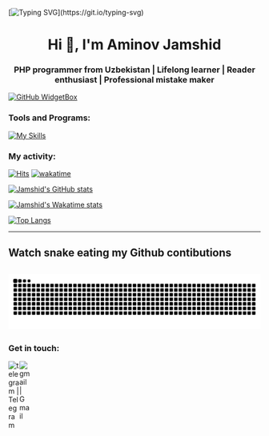 [![Typing SVG](https://readme-typing-svg.demolab.com?font=Fira+Code&pause=1000&random=false&width=435&lines=Hi+👋+,+I'm+Aminov+Jamshid;PHP+Forewer;Who+wants+to+change+the+world;With+making+fantastic+apps!)](https://git.io/typing-svg)


<h1 align="center">Hi 👋, I'm Aminov Jamshid</h1>
<h3 align="center">PHP programmer from Uzbekistan | Lifelong learner | Reader enthusiast | Professional mistake maker</h3>


[![GitHub WidgetBox](https://github-widgetbox.vercel.app/api/profile?username=AminovJamshid&data=followers,repositories,stars,commits&theme=dark)](https://github.com/AminovJamshid)


### Tools and Programs:
[![My Skills](https://skillicons.dev/icons?i=php,python,c,mysql,linux,bash,git,github,html,css,bootstrap,vscode,postman)](https://github.com/Aminovjamshid)


### My activity:
[![Hits](https://hits.sh/github.com/AminovJamshid.svg)](https://hits.sh/github.com/AminovJamshid/)
[![wakatime](https://wakatime.com/badge/user/f3fa33e4-63f2-46e4-882c-d9d7cf9c6d56.svg)](https://wakatime.com/@f3fa33e4-63f2-46e4-882c-d9d7cf9c6d56)

[![Jamshid's GitHub stats](https://github-readme-stats.vercel.app/api?username=AminovJamshid&count_private=true&show_icons=true&theme=react)](#)

[![Jamshid's Wakatime stats](https://github-readme-stats.vercel.app/api/wakatime?username=Werther&layout=compact&theme=react)](https://wakatime.com/@Werther)

[![Top Langs](https://github-readme-stats.vercel.app/api/top-langs/?username=AminovJamshid&layout=compact&theme=react&langs_count=7)](#)


---
## Watch snake eating my Github contibutions
![snake gif](https://github.com/AminovJamshid/AminovJamshid/blob/output/github-contribution-grid-snake-dark.svg)
---

### Get in touch:

[<img align="left" alt="telegram | Telegram" width="22px" src="https://cdn.jsdelivr.net/npm/simple-icons@3.13.0/icons/telegram.svg" />](https://t.me/Jamshid_NT)
[<img align="left" alt="gmail | Gmail" width="22px" src="https://cdn.jsdelivr.net/npm/simple-icons@3.13.0/icons/gmail.svg" />](mailto:aminovjamshid777@gmail.com)
